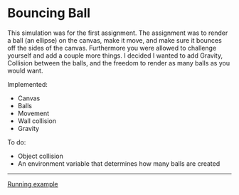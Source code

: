 # Bouncing Ball
This simulation was for the first assignment. The assignment was to render a ball (an ellipse) on the canvas, make it move, and make sure it bounces off the sides of the canvas.
Furthermore you were allowed to challenge yourself and add a couple more things. I decided I wanted to add Gravity, Collision between the balls, and the freedom to render as many balls as you would want.

Implemented:
- Canvas
- Balls
- Movement
- Wall collision
- Gravity

To do:
- Object collision
- An environment variable that determines how many balls are created
---
<a href="https://csd.mia.cx/bouncing-ball/" target="_blank">Running example</a>
